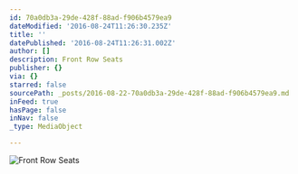 ```yaml
---
id: 70a0db3a-29de-428f-88ad-f906b4579ea9
dateModified: '2016-08-24T11:26:30.235Z'
title: ''
datePublished: '2016-08-24T11:26:31.002Z'
author: []
description: Front Row Seats
publisher: {}
via: {}
starred: false
sourcePath: _posts/2016-08-22-70a0db3a-29de-428f-88ad-f906b4579ea9.md
inFeed: true
hasPage: false
inNav: false
_type: MediaObject

---
```

![Front Row Seats](https://the-grid-user-content.s3-us-west-2.amazonaws.com/2535b694-4ac5-4606-b1b9-b132dd15ed07.jpg)